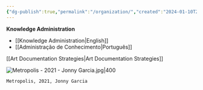 ```yaml
---
{"dg-publish":true,"permalink":"/organization/","created":"2024-01-10T20:46:23.749-05:00","updated":"2024-02-25T11:46:11.822-05:00"}
---
```


**Knowledge Administration**
- [[Knowledge Administration\|English]]
- [[Administração de Conhecimento\|Português]]

[[Art Documentation Strategies\|Art Documentation Strategies]]

![Metropolis - 2021 - Jonny Garcia.jpg|400](/img/user/MEDIA/Metropolis%20-%202021%20-%20Jonny%20Garcia.jpg)

```
Metropolis, 2021, Jonny Garcia
```
